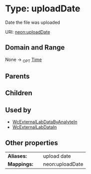 
# Type: uploadDate


Date the file was uploaded

URI: [neon:uploadDate](https://data.neonscience.org/uploadDate)


## Domain and Range

None ->  <sub>OPT</sub> [Time](types/Time.md)

## Parents


## Children


## Used by

 * [WcExternalLabDataByAnalyteIn](WcExternalLabDataByAnalyteIn.md)
 * [WcExternalLabDataIn](WcExternalLabDataIn.md)

## Other properties

|  |  |  |
| --- | --- | --- |
| **Aliases:** | | upload date |
| **Mappings:** | | neon:uploadDate |

